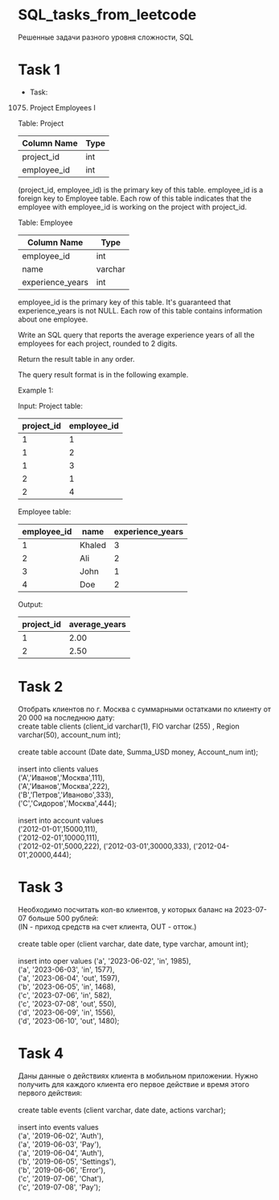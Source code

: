 # SQL_tasks_from_leetcode
Решенные задачи разного уровня сложности, SQL 


# Task 1 #
- Task:
1075. Project Employees I

Table: Project


| Column Name   | Type          |
| ------------- | ------------- |
| project_id    | int           |
| employee_id   | int           |

(project_id, employee_id) is the primary key of this table.
employee_id is a foreign key to Employee table.
Each row of this table indicates that the employee with employee_id is working on the project with project_id.
 

Table: Employee

| Column Name      | Type          |
| ---------------- | ------------- |
| employee_id      | int           |
| name             | varchar       |
| experience_years | int           |

employee_id is the primary key of this table. It's guaranteed that experience_years is not NULL.
Each row of this table contains information about one employee.
 

Write an SQL query that reports the average experience years of all the employees for each project, rounded to 2 digits.

Return the result table in any order.

The query result format is in the following example.

 

Example 1:

Input: 
Project table:

| project_id  | employee_id |
| ----------- | ----------- |
| 1           | 1           |
| 1           | 2           |
| 1           | 3           |
| 2           | 1           |
| 2           | 4           |

Employee table:

| employee_id | name   | experience_years |
| ----------- | ------ | ---------------- |
| 1           | Khaled | 3                |
| 2           | Ali    | 2                |
| 3           | John   | 1                |
| 4           | Doe    | 2                |

Output: 

| project_id  | average_years |
| ----------- | ------------- |
| 1           | 2.00          |
| 2           | 2.50          |

# Task 2 #

Отобрать клиентов по г. Москва с суммарными остатками по клиенту от 20 000 на последнюю дату:
<br>
create table clients (client_id varchar(1), FIO varchar (255) , Region varchar(50), account_num int);<br>
<br>
create table account (Date date, Summa_USD money, Account_num int);<br>
<br>
insert into clients values <br>
('A','Иванов','Москва',111),<br> 
('A','Иванов','Москва',222),<br> 
('B','Петров','Иваново',333),<br> 
('C','Сидоров','Москва',444);<br>
<br>
insert into account values<br>
('2012-01-01',15000,111),<br>
('2012-02-01',10000,111),<br>
('2012-02-01',5000,222), ('2012-03-01',30000,333), ('2012-04-01',20000,444);<br>

# Task 3 #

Необходимо посчитать кол-во клиентов, у которых баланс на 2023-07-07 больше 500 рублей:<br>
(IN - приход средств на счет клиента, OUT - отток.)<br>
<br>
create table oper (client varchar, date date, type varchar, amount int);<br>
<br>
insert into oper values
('a', '2023-06-02', 'in', 1985),<br>
('a', '2023-06-03', 'in', 1577),<br>
('a', '2023-06-04', 'out', 1597),<br>
('b', '2023-06-05', 'in', 1468),<br>
('c', '2023-07-06', 'in', 582),<br> 
('c', '2023-07-08', 'out', 550),<br> 
('d', '2023-06-09', 'in', 1556),<br> 
('d', '2023-06-10', 'out', 1480);<br>

# Task 4 #
Даны данные о действиях клиента в мобильном приложении. Нужно получить для каждого клиента его первое действие и время этого первого действия:<br>
<br>
create table events (client varchar, date date, actions varchar);<br>
<br>
insert into events values<br>
('a', '2019-06-02', 'Auth'),<br>
('a', '2019-06-03', 'Pay'),<br>
('a', '2019-06-04', 'Auth'),<br> 
('b', '2019-06-05', 'Settings'),<br> 
('b', '2019-06-06', 'Error'),<br> 
('c', '2019-07-06', 'Chat'),<br> 
('c', '2019-07-08', 'Pay');<br>


